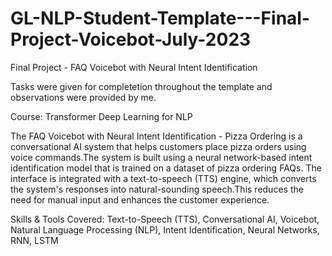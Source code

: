 # GL-NLP-Student-Template---Final-Project-Voicebot-July-2023
Final Project - FAQ Voicebot with Neural Intent Identification

Tasks were given for completetion throughout the template and observations were provided by me. 

Course: Transformer Deep Learning for NLP

The FAQ Voicebot with Neural Intent Identification - Pizza Ordering is a conversational AI system that helps customers place pizza orders using voice commands.The system is built using a neural network-based intent identification model that is trained on a dataset of pizza ordering FAQs. The interface is integrated with a text-to-speech (TTS) engine, which converts the system's responses into natural-sounding speech.This reduces the need for manual input and enhances the customer experience.

Skills & Tools Covered:
Text-to-Speech (TTS), 
Conversational AI, 
Voicebot, 
Natural Language Processing (NLP), 
Intent Identification, 
Neural Networks, 
RNN, 
LSTM
